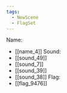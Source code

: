 ```yaml
---
tags:
  - NewScene
  - FlagSet
---
```

Name:
- [[name_4]]
Sound:
- [[sound_49]]
- [[sound_7]]
- [[sound_39]]
- [[sound_38]]
Flag:
- [[flag_9476]]
